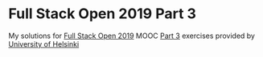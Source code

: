 # Full Stack Open 2019 Part 3 

My solutions for [Full Stack Open 2019](https://fullstackopen.com/) MOOC [Part 3](https://fullstackopen.com/osa3) exercises provided by [University of Helsinki](https://www.helsinki.fi/)
